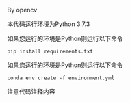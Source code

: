 
By opencv

本代码运行环境为Python 3.7.3

如果您运行的环境是Python则运行以下命令

```pip install requirements.txt```

如果您运行的环境是Python则运行以下命令

```conda env create -f environment.yml```

注意代码注释内容
